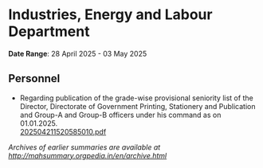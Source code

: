 # Industries, Energy and Labour Department

**Date Range**: 28 April 2025 - 03 May 2025


## Personnel
- Regarding publication of the grade-wise provisional seniority list of the Director, Directorate of Government Printing, Stationery and Publication and Group-A and Group-B officers under his command as on 01.01.2025.\
  [202504211520585010.pdf](https://gr.maharashtra.gov.in/Site/Upload/Government%20Resolutions/English/202504211520585010.pdf)


*Archives of earlier summaries are available at http://mahsummary.orgpedia.in/en/archive.html*